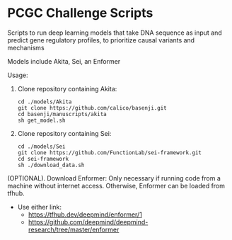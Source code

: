 # PCGC Challenge Scripts
 Scripts to run deep learning models that take DNA sequence as input and predict gene regulatory profiles, to prioritize causal variants and mechanisms

Models include Akita, Sei, an Enformer


Usage:
1. Clone repository containing Akita:

	``` 
	cd ./models/Akita
	git clone https://github.com/calico/basenji.git
	cd basenji/manuscripts/akita
	sh get_model.sh
	```
2. Clone repository containing Sei:
	``` 
	cd ./models/Sei
	git clone https://github.com/FunctionLab/sei-framework.git
	cd sei-framework
	sh ./download_data.sh
	```

(OPTIONAL). Download Enformer: Only necessary if running code from a machine without internet access. Otherwise, Enformer can be loaded from tfhub.
* Use either link:
	* https://tfhub.dev/deepmind/enformer/1
	* https://github.com/deepmind/deepmind-research/tree/master/enformer







